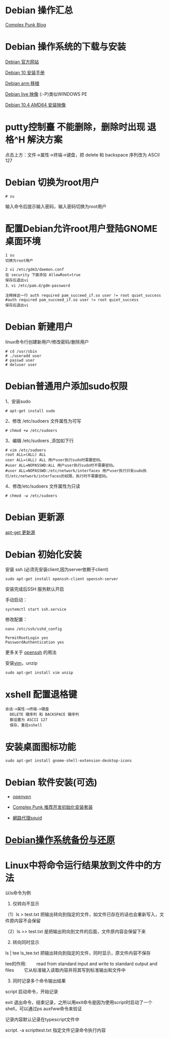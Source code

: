 # Debian 操作汇总

[Complex Punk Blog](http://sikkey.github.io/)

# Debian 操作系统的下载与安装

[Debian 官方网站](https://www.debian.org/)

[Debian 10 安装手册](https://www.debian.org/releases/stable/arm64/install.pdf.zh-cn)

[Debian arm 移植](https://www.debian.org/ports/arm/)

[Debian live 映像](https://www.debian.org/CD/live/)   (:-P)类似WINDOWS PE

[Debian 10.4 AMD64 安装映像](http://http.us.debian.org/debian/dists/buster/main/installer-arm64/current/images/)

# putty控制臺 不能删除，删除时出现 退格^H 解決方案

点击上方：文件→属性→终端→键盘，把 delete 和 backspace 序列改为 ASCII 127

# Debian 切换为root用户
```
# su
```
输入命令后提示输入密码，输入密码切换为root用户

# 配置Debian允许root用户登陆GNOME桌面环境

```
1 su
切换为root用户

2 vi /etc/gdm3/daemon.conf
在 security 下面添加 AllowRoot=true
保存后退出vi
3、vi /etc/pam.d/gdm-password

注释掉这一行 auth required pam_succeed_if.so user != root quiet_success
#auth required pam_succeed_if.so user != root quiet_success
保存后退出vi
```

# Debian 新建用户
linux命令行创建新用户/修改密码/删除用户
```
# cd /usr/sbin
# ./useradd user
# passwd user
# deluser user
```

# Debian普通用户添加sudo权限

1、安装sudo
```
# apt-get install sudo
```
2、修改 /etc/sudoers 文件属性为可写
```
# chmod +w /etc/sudoers
```
3、编辑 /etc/sudoers ,添加如下行
```
# vim /etc/sudoers
root ALL=(ALL) ALL
user ALL=(ALL) ALL 用户user执行sudo时需要密码。
#user ALL=NOPASSWD:ALL 用户user执行sudo时不需要密码。
#user ALL=NOPASSWD:/etc/network/interfaces 用户user执行只有sudo执行/etc/network/interfaces的权限，执行时不需要密码。
```
4、修改/etc/sudoers 文件属性为只读
```
# chmod -w /etc/sudoers
```

# Debian 更新源
[apt-get 更新源](./apt.md)

# Debian 初始化安装

安装 ssh (必须先安装client,因为server依赖于client)
```
sudo apt-get install openssh-client openssh-server
```

安装完成后SSH 服务默认开启

手动启动：
```
systemctl start ssh.service
```

修改配置：
```
nano /etc/ssh/sshd_config

PermitRootLogin yes
PasswordAuthentication yes
```

更多关于 [openssh](./openssh.md) 的用法

安装[vim](./vim.md)，unzip

```
sudo apt-get install vim unzip
```

# xshell 配置退格键

```
会话->属性->终端->键盘
  DELETE 键序列 和 BACKSPACE 键序列
  都设置为 ASCII 127
  保存，重启xshell
```

# 安装桌面图标功能
```
sudo apt-get install gnome-shell-extension-desktop-icons
```

# Debian 软件安装(可选)

* [openvpn](./openvpn.md)

* [Complex Punk 推荐开发初始化安装套装](./init_setup.md)

* [網路代理squid](./squid.md)

# [Debian操作系统备份与还原](./backup.md)

# Linux中将命令运行结果放到文件中的方法

以ls命令为例

1. 仅转向不显示

（1）ls > test.txt       把输出转向到指定的文件，如文件已存在的话也会重新写入，文件原内容不会保留

（2）ls >> test.txt     是把输出附向到文件的后面，文件原内容会保留下来

2. 转向同时显示

ls | tee ls_tee.txt     把输出转向到指定的文件，同时显示，原文件内容不保存

tee的作用:
　　read from standard input and write to standard output and files
　　它从标准输入读取内容并将其写到标准输出和文件中

3. 同时记录多个命令输出结果

script    启动命令，开始记录

exit      退出命令，结束记录，之所以用exit命令是因为使用script时启动了一个shell，可以通过ps auxfww命令来验证

记录内容默认记录在typescript文件中

script. -a scripttest.txt 指定文件记录命令执行内容
